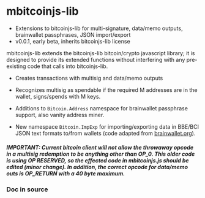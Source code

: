 mbitcoinjs-lib
===

 - Extensions to bitcoinjs-lib for multi-signature, data/memo outputs, brainwallet passphrases, JSON import/export
 - v0.0.1, early beta, inherits bitcoinjs-lib license

mbitcoinjs-lib extends the bitcoinjs-lib bitcoin/crypto javascript library; it is designed to provide its extended functions without interfering with any pre-existing code that calls into bitcoinjs-lib.

- Creates transactions with multisig and data/memo outputs

- Recognizes multisig as spendable if the required M addresses are in the wallet, signs/spends with M keys. 
    
- Additions to <code>Bitcoin.Address</code> namespace for brainwallet passphrase support, also vanity address miner.

- New namespace <code>Bitcoin.ImpExp</code> for importing/exporting data in BBE/BCI JSON text formats to/from wallets (code adapted from <a href="http://brainwallet.org">brainwallet.org</a>).


<h5>IMPORTANT: Current bitcoin client will not allow the throwaway opcode in a multisig redemption to be anything other than OP_0.
This older code is using OP RESERVED, so the effected code in mbitcoinjs.js should be edited (minor change).  
In addition, the correct opcode for data/memo outs is OP_RETURN with a 40 byte maximum.</h5>

<h3>Doc in source</h3>
